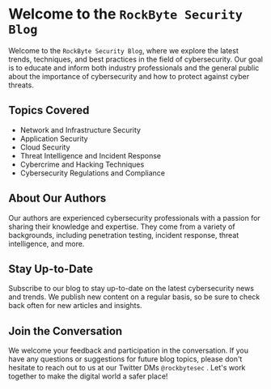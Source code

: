 # Welcome to the `RockByte Security Blog`

Welcome to the `RockByte Security Blog`, where we explore the latest trends, techniques, and best practices in the field of cybersecurity. Our goal is to educate and inform both industry professionals and the general public about the importance of cybersecurity and how to protect against cyber threats.

## Topics Covered
- Network and Infrastructure Security
- Application Security
- Cloud Security
- Threat Intelligence and Incident Response
- Cybercrime and Hacking Techniques
- Cybersecurity Regulations and Compliance

## About Our Authors
Our authors are experienced cybersecurity professionals with a passion for sharing their knowledge and expertise. They come from a variety of backgrounds, including penetration testing, incident response, threat intelligence, and more.

## Stay Up-to-Date
Subscribe to our blog to stay up-to-date on the latest cybersecurity news and trends. We publish new content on a regular basis, so be sure to check back often for new articles and insights.

## Join the Conversation
We welcome your feedback and participation in the conversation. If you have any questions or suggestions for future blog topics, please don't hesitate to reach out to us at our Twitter DMs `@rockbytesec` . Let's work together to make the digital world a safer place!
